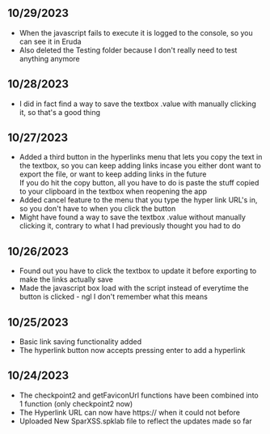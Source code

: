 ## 10/29/2023
- When the javascript fails to execute it is logged to the console, so you can see it in Eruda
- Also deleted the Testing folder because I don't really need to test anything anymore

## 10/28/2023
- I did in fact find a way to save the textbox .value with manually clicking it, so that's a good thing

## 10/27/2023
- Added a third button in the hyperlinks menu that lets you copy the text in the textbox, so you can keep adding links incase you either dont want to export the file, or want to keep adding links in the future<br>
  If you do hit the copy button, all you have to do is paste the stuff copied to your clipboard in the textbox when reopening the app
- Added cancel feature to the menu that you type the hyper link URL's in, so you don't have to when you click the button
- Might have found a way to save the textbox .value without manually clicking it, contrary to what I had previously thought you had to do

## 10/26/2023
- Found out you have to click the textbox to update it before exporting to make the links actually save
- Made the javascript box load with the script instead of everytime the button is clicked - ngl I don't remember what this means

## 10/25/2023
- Basic link saving functionality added
- The hyperlink button now accepts pressing enter to add a hyperlink

## 10/24/2023
- The checkpoint2 and getFaviconUrl functions have been combined into 1 function (only checkpoint2 now)
- The Hyperlink URL can now have https:// when it could not before
- Uploaded New SparXSS.spklab file to reflect the updates made so far
